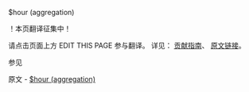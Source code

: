  $hour (aggregation)

 ！本页翻译征集中！

请点击页面上方 EDIT THIS PAGE 参与翻译。
详见：
[贡献指南]( https://github.com/JinMuInfo/MongoDB-Manual-zh/blob/master/CONTRIBUTING.md )、
[原文链接](  https://docs.mongodb.com/manual/reference/operator/aggregation/hour/  )。

 参见

原文 - [$hour (aggregation)]( https://docs.mongodb.com/manual/reference/operator/aggregation/hour/ )

